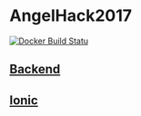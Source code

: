 # AngelHack2017
[![Docker Build Statu](https://img.shields.io/docker/build/bashbuddies/angelhack2017.svg?style=flat-square)](https://hub.docker.com/r/bashbuddies/angelhack2017/)

## [Backend](/backend)
## [Ionic](/Ionic)
